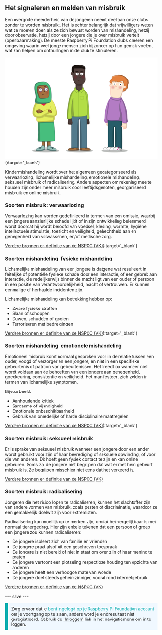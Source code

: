 ## Het signaleren en melden van misbruik

Een overgrote meerderheid van de jongeren neemt deel aan onze clubs zonder te worden misbruikt. Het is echter belangrijk dat vrijwilligers weten wat ze moeten doen als ze zich bewust worden van mishandeling, hetzij door observatie, hetzij door een jongere die je over misbruik vertelt (openbaarmaking). De meeste Raspberry Pi Foundation clubs creëren een omgeving waarin veel jonge mensen zich bijzonder op hun gemak voelen, wat kan helpen om onthullingen in de club te stimuleren.

![Drie staande jonge mensen.](images/7-Diverse-Mix.png){:target='_blank'}

Kindermishandeling wordt over het algemeen gecategoriseerd als verwaarlozing, lichamelijke mishandeling, emotionele mishandeling, seksueel misbruik of radicalisering. Andere aspecten om rekening mee te houden zijn onder meer misbruik door leeftijdsgenoten, georganiseerd misbruik en online misbruik.

### Soorten misbruik: verwaarlozing

Verwaarlozing kan worden gedefinieerd in termen van een omissie, waarbij een jongere aanzienlijke schade lijdt of in zijn ontwikkeling belemmerd wordt doordat hij wordt beroofd van voedsel, kleding, warmte, hygiëne, intellectuele stimulatie, toezicht en veiligheid, gehechtheid aan en genegenheid van volwassenen, en/of medische zorg.

[Verdere bronnen en definitie van de NSPCC (VK)](https://www.nspcc.org.uk/what-is-child-abuse/types-of-abuse/neglect/){:target='_blank'}

### Soorten mishandeling: fysieke mishandeling

Lichamelijke mishandeling van een jongere is datgene wat resulteert in feitelijke of potentiële fysieke schade door een interactie, of een gebrek aan interactie, die redelijkerwijs binnen de macht ligt van een ouder of persoon in een positie van verantwoordelijkheid, macht of vertrouwen. Er kunnen eenmalige of herhaalde incidenten zijn.

Lichamelijke mishandeling kan betrekking hebben op:

* Zware fysieke straffen
* Slaan of schoppen
* Duwen, schudden of gooien
* Terroriseren met bedreigingen

[Verdere bronnen en definitie van de NSPCC (VK)](https://www.nspcc.org.uk/what-is-child-abuse/types-of-abuse/physical-abuse/){:target='_blank'}

### Soorten mishandeling: emotionele mishandeling

Emotioneel misbruik komt normaal gesproken voor in de relatie tussen een ouder, voogd of verzorger en een jongere, en niet in een specifieke gebeurtenis of patroon van gebeurtenissen. Het treedt op wanneer niet wordt voldaan aan de behoeften van een jongere aan genegenheid, goedkeuring, consistentie en veiligheid. Het manifesteert zich zelden in termen van lichamelijke symptomen.

Bijvoorbeeld:

* Aanhoudende kritiek
* Sarcasme of vijandigheid
* Emotionele onbeschikbaarheid
* Gebruik van onredelijke of harde disciplinaire maatregelen

[Verdere bronnen en definitie van de NSPCC (VK)](https://www.nspcc.org.uk/what-is-child-abuse/types-of-abuse/emotional-abuse/){:target='_blank'}

### Soorten misbruik: seksueel misbruik

Er is sprake van seksueel misbruik wanneer een jongere door een ander wordt gebruikt voor zijn of haar bevrediging of seksuele opwinding, of voor die van anderen. Dit hoeft geen fysiek contact te zijn en kan online gebeuren. Soms zal de jongere niet begrijpen dat wat er met hem gebeurt misbruik is. Ze begrijpen misschien niet eens dat het verkeerd is.

[Verdere bronnen en definitie van de NSPCC (VK)](https://www.nspcc.org.uk/what-is-child-abuse/types-of-abuse/child-sexual-abuse/)

### Soorten misbruik: radicalisering

Jongeren die het risico lopen te radicaliseren, kunnen het slachtoffer zijn van andere vormen van misbruik, zoals pesten of discriminatie, waardoor ze een gemakkelijk doelwit zijn voor extremisten.

Radicalisering kan moeilijk op te merken zijn, omdat het vergelijkbaar is met normaal tienergedrag. Hier zijn enkele tekenen dat een persoon of groep een jongere zou kunnen radicaliseren:

- De jongere isoleert zich van familie en vrienden
- De jongere praat alsof uit een geschreven toespraak
- De jongere is niet bereid of niet in staat om over zijn of haar mening te praten
- De jongere vertoont een plotseling respectloze houding ten opzichte van anderen
- De jongere heeft een verhoogde mate van woede
- De jongere doet steeds geheimzinniger, vooral rond internetgebruik

[Verdere bronnen en definitie van de NSPCC (VK)](https://www.nspcc.org.uk/keeping-children-safe/reporting-abuse/dedicated-helplines/protecting-children-from-radicalisation/)

--- save ---

<p style="border-left: solid; border-width:10px; border-color: #0faeb0; background-color: aliceblue; padding: 10px;">
Zorg ervoor dat je <span style="color: #0faeb0">bent ingelogd op je Raspberry Pi Foundation account</span> om je voortgang op te slaan, anders word je eindresultaat niet geregistreerd. Gebruik de <a href="https://my.raspberrypi.org/login">'Inloggen'</a> link in het navigatiemenu om in te loggen.
</p>
